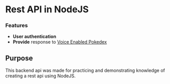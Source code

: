# Rest API in NodeJS 

### Features 
* **User authentication**
* **Provide** response to [Voice Enabled Pokedex](https://github.com/ItsHyde-dev/Voice-Enabled-Pokedex)

## Purpose

This backend api was made for practicing and demonstrating knowledge of creating a rest api using NodeJS.


